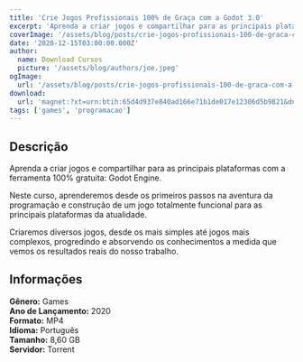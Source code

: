 ```yaml
---
title: 'Crie Jogos Profissionais 100% de Graça com a Godot 3.0'
excerpt: 'Aprenda a criar jogos e compartilhar para as principais plataformas com a ferramenta 100% gratuita: Godot Engine.  Neste curso, aprenderemos desde os primeiros passos na aventura da programação e construção de um jogo totalmente funcional para as principais plataformas da atualidade.  C'
coverImage: '/assets/blog/posts/crie-jogos-profissionais-100-de-graca-com-a-godot-3-0.jpg'
date: '2020-12-15T03:00:00.000Z'
author:
  name: Download Cursos
  picture: '/assets/blog/authors/joe.jpeg'
ogImage:
  url: '/assets/blog/posts/crie-jogos-profissionais-100-de-graca-com-a-godot-3-0.jpg'
download:
  url: 'magnet:?xt=urn:btih:65d4d937e840ad166e71b1de017e12306d5b9821&dn=Crie%20jogos%20profissionais%20100%25%20de%20gra%c3%a7a%20com%20a%20Godot%203.0&tr=udp%3a%2f%2ftracker.openbittorrent.com%3a1337%2fannounce&tr=udp%3a%2f%2ftracker.opentrackr.org%3a1337%2fannounce'
tags: ['games', 'programacao']
---
```

<h2>Descrição</h2>
<p>Aprenda a criar jogos e compartilhar para as principais plataformas com a ferramenta 100% gratuita: Godot Engine.</p><p>Neste curso, aprenderemos desde os primeiros passos na aventura da programação e construção de um jogo totalmente funcional para as principais plataformas da atualidade.</p><p>Criaremos diversos jogos, desde os mais simples até jogos mais complexos, progredindo e absorvendo os conhecimentos a medida que vemos os resultados reais do nosso trabalho.</p><h2>Informações</h2><p><strong>Gênero:</strong> Games<br/> <strong>Ano de Lançamento:</strong> 2020<br/> <strong>Formato:</strong> MP4<br/> <strong>Idioma:</strong> Português<br/> <strong>Tamanho:</strong> 8,60 GB<br/> <strong>Servidor:</strong> Torrent</p>